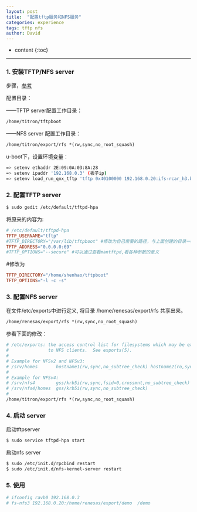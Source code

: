 ```yaml
---
layout: post
title:  "配置tftp服务和NFS服务"
categories: experience
tags: tftp nfs
author: David
---
```


* content
{:toc}

---

### 1. 安装TFTP/NFS server

步骤，[参考](https://www.cnblogs.com/shenhaocn/archive/2011/03/13/1983042.html)

配置目录：

——TFTP server配置工作目录：
```makefile
/home/titron/tftpboot
```
——NFS server 配置工作目录：
```makefile
/home/titron/export/rfs *(rw,sync,no_root_squash)
```

u-boot下，设置环境变量：
```bash
=> setenv ethaddr 2E:09:0A:03:8A:28
=> setenv ipaddr '192.168.0.3' (板子ip)
=> setenv load_run_qnx_tftp 'tftp 0x40100000 192.168.0.20:ifs-rcar_h3.bin; go 0x40100000' （服务器ip）
```

### 2.	配置TFTP server
```bash
$ sudo gedit /etc/default/tftpd-hpa
```

将原来的内容为:
```makefile
# /etc/default/tftpd-hpa
TFTP_USERNAME="tftp"
#TFTP_DIRECTORY="/var/lib/tftpboot" #修改为自己需要的路径，与上面创建的目录一致
TFTP_ADDRESS="0.0.0.0:69"
#TFTP_OPTIONS="--secure" #可以通过查看mantftpd,看各种参数的意义
```
#修改为
```makefile
TFTP_DIRECTORY="/home/shenhao/tftpboot"
TFTP_OPTIONS="-l -c -s"
```

### 3. 配置NFS server
在文件/etc/exports中进行定义, 将目录 /home/renesas/export/rfs 共享出来。
```makefile
/home/renesas/export/rfs *(rw,sync,no_root_squash)
```
参看下面的修改：
```makefile
# /etc/exports: the access control list for filesystems which may be exported
#               to NFS clients.  See exports(5).
#
# Example for NFSv2 and NFSv3:
# /srv/homes       hostname1(rw,sync,no_subtree_check) hostname2(ro,sync,no_subtree_check)
#
# Example for NFSv4:
# /srv/nfs4        gss/krb5i(rw,sync,fsid=0,crossmnt,no_subtree_check)
# /srv/nfs4/homes  gss/krb5i(rw,sync,no_subtree_check)
#
/home/titron/export/rfs *(rw,sync,no_root_squash)
```

### 4. 启动 server

启动tftpserver
```bash
$ sudo service tftpd-hpa start
```
启动nfs server
```bash
$ sudo /etc/init.d/rpcbind restart
$ sudo /etc/init.d/nfs-kernel-server restart
```

### 5. 使用
```bash
# ifconfig ravb0 192.168.0.3
# fs-nfs3 192.168.0.20:/home/renesas/export/demo  /demo
```


